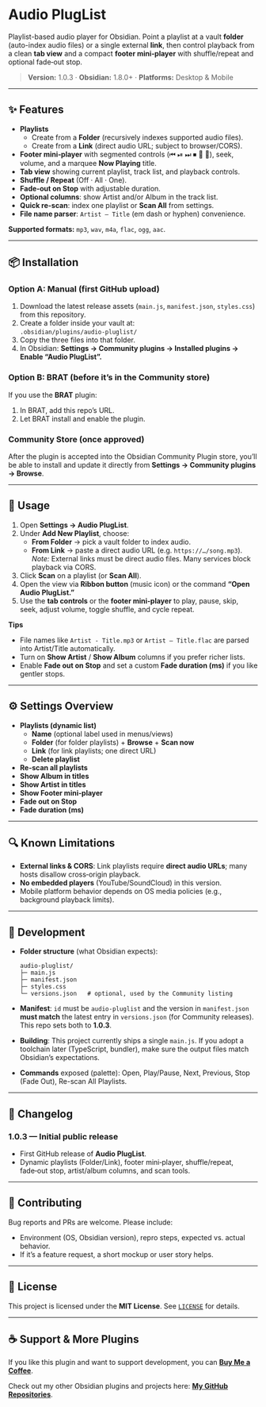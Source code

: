 # Audio PlugList

Playlist-based audio player for Obsidian. Point a playlist at a vault **folder** (auto-index audio files) or a single external **link**, then control playback from a clean **tab view** and a compact **footer mini‑player** with shuffle/repeat and optional fade‑out stop.

> **Version:** 1.0.3 · **Obsidian:** 1.8.0+ · **Platforms:** Desktop & Mobile

---

## ✨ Features

- **Playlists**
  - Create from a **Folder** (recursively indexes supported audio files).
  - Create from a **Link** (direct audio URL; subject to browser/CORS).
- **Footer mini‑player** with segmented controls (⏮ ⏯ ⏭ ⏹ 🔀 🔁), seek, volume, and a marquee **Now Playing** title.
- **Tab view** showing current playlist, track list, and playback controls.
- **Shuffle / Repeat** (Off · All · One).
- **Fade‑out on Stop** with adjustable duration.
- **Optional columns**: show Artist and/or Album in the track list.
- **Quick re-scan**: index one playlist or **Scan All** from settings.
- **File name parser**: `Artist — Title` (em dash or hyphen) convenience.

**Supported formats:** `mp3`, `wav`, `m4a`, `flac`, `ogg`, `aac`.

---

## 📦 Installation

### Option A: Manual (first GitHub upload)
1. Download the latest release assets (`main.js`, `manifest.json`, `styles.css`) from this repository.
2. Create a folder inside your vault at:  
   `.obsidian/plugins/audio-pluglist/`
3. Copy the three files into that folder.
4. In Obsidian: **Settings → Community plugins → Installed plugins → Enable “Audio PlugList”.**

### Option B: BRAT (before it’s in the Community store)
If you use the **BRAT** plugin:
1. In BRAT, add this repo’s URL.
2. Let BRAT install and enable the plugin.

### Community Store (once approved)
After the plugin is accepted into the Obsidian Community Plugin store, you’ll be able to install and update it directly from **Settings → Community plugins → Browse**.

---

## 🚀 Usage

1. Open **Settings → Audio PlugList**.
2. Under **Add New Playlist**, choose:
   - **From Folder** → pick a vault folder to index audio.
   - **From Link** → paste a direct audio URL (e.g. `https://…/song.mp3`).  
     *Note:* External links must be direct audio files. Many services block playback via CORS.
3. Click **Scan** on a playlist (or **Scan All**).
4. Open the view via **Ribbon button** (music icon) or the command **“Open Audio PlugList.”**
5. Use the **tab controls** or the **footer mini‑player** to play, pause, skip, seek, adjust volume, toggle shuffle, and cycle repeat.

**Tips**  
- File names like `Artist - Title.mp3` or `Artist — Title.flac` are parsed into Artist/Title automatically.
- Turn on **Show Artist** / **Show Album** columns if you prefer richer lists.
- Enable **Fade out on Stop** and set a custom **Fade duration (ms)** if you like gentler stops.

---

## ⚙️ Settings Overview

- **Playlists (dynamic list)**
  - **Name** (optional label used in menus/views)
  - **Folder** (for folder playlists) + **Browse** + **Scan now**
  - **Link** (for link playlists; one direct URL)
  - **Delete playlist**
- **Re-scan all playlists**
- **Show Album in titles**
- **Show Artist in titles**
- **Show Footer mini‑player**
- **Fade out on Stop**
- **Fade duration (ms)**

---

## 🔍 Known Limitations

- **External links & CORS**: Link playlists require **direct audio URLs**; many hosts disallow cross‑origin playback.
- **No embedded players** (YouTube/SoundCloud) in this version.
- Mobile platform behavior depends on OS media policies (e.g., background playback limits).

---

## 🧰 Development

- **Folder structure** (what Obsidian expects):
  ```text
  audio-pluglist/
  ├─ main.js
  ├─ manifest.json
  ├─ styles.css
  └─ versions.json   # optional, used by the Community listing
  ```

- **Manifest**: `id` must be `audio-pluglist` and the version in `manifest.json` **must match** the latest entry in `versions.json` (for Community releases). This repo sets both to **1.0.3**.

- **Building**: This project currently ships a single `main.js`. If you adopt a toolchain later (TypeScript, bundler), make sure the output files match Obsidian’s expectations.

- **Commands** exposed (palette): Open, Play/Pause, Next, Previous, Stop (Fade Out), Re-scan All Playlists.

---

## 📝 Changelog

### 1.0.3 — Initial public release
- First GitHub release of **Audio PlugList**.
- Dynamic playlists (Folder/Link), footer mini‑player, shuffle/repeat, fade‑out stop, artist/album columns, and scan tools.

---

## 🤝 Contributing

Bug reports and PRs are welcome. Please include:
- Environment (OS, Obsidian version), repro steps, expected vs. actual behavior.
- If it’s a feature request, a short mockup or user story helps.

---

## 📄 License

This project is licensed under the **MIT License**. See [`LICENSE`](./LICENSE) for details.


---

## ☕ Support & More Plugins

If you like this plugin and want to support development, you can [**Buy Me a Coffee**](https://buymeacoffee.com/ragetrip).  

Check out my other Obsidian plugins and projects here: [**My GitHub Repositories**](https://github.com/ragetrip?tab=repositories).